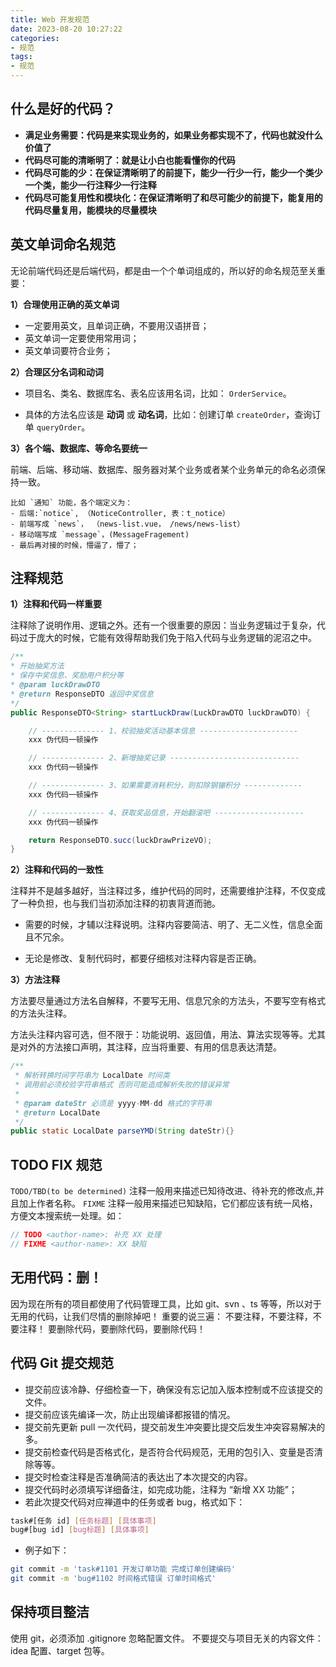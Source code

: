 ```yaml
---
title: Web 开发规范
date: 2023-08-20 10:27:22
categories:
- 规范
tags:
- 规范
---
```


## 什么是好的代码？

- **满足业务需要：代码是来实现业务的，如果业务都实现不了，代码也就没什么价值了**
- **代码尽可能的清晰明了：就是让小白也能看懂你的代码**
- **代码尽可能的少：在保证清晰明了的前提下，能少一行少一行，能少一个类少一个类，能少一行注释少一行注释**
- **代码尽可能复用性和模块化：在保证清晰明了和尽可能少的前提下，能复用的代码尽量复用，能模块的尽量模块**

## 英文单词命名规范

无论前端代码还是后端代码，都是由一个个单词组成的，所以好的命名规范至关重要：

**1）合理使用正确的英文单词**

- 一定要用英文，且单词正确，不要用汉语拼音；
- 英文单词一定要使用常用词；
- 英文单词要符合业务；

**2）合理区分名词和动词**

- 项目名、类名、数据库名、表名应该用名词，比如： `OrderService`。

- 具体的方法名应该是 **动词** 或 **动名词**，比如：创建订单 `createOrder`，查询订单 `queryOrder`。

**3）各个端、数据库、等命名要统一**

前端、后端、移动端、数据库、服务器对某个业务或者某个业务单元的命名必须保持一致。

```text
比如 `通知` 功能，各个端定义为：   
- 后端:`notice`, （NoticeController, 表：t_notice）
- 前端写成 `news`， （news-list.vue， /news/news-list）
- 移动端写成 `message`，(MessageFragement)
- 最后再对接的时候，懵逼了，懵了；
```

## 注释规范

**1）注释和代码一样重要**

注释除了说明作用、逻辑之外。还有一个很重要的原因：当业务逻辑过于复杂，代码过于庞大的时候，它能有效得帮助我们免于陷入代码与业务逻辑的泥沼之中。

```java
/**
* 开始抽奖方法
* 保存中奖信息、奖励用户积分等
* @param luckDrawDTO
* @return ResponseDTO 返回中奖信息
*/
public ResponseDTO<String> startLuckDraw(LuckDrawDTO luckDrawDTO) {

    // -------------- 1、校验抽奖活动基本信息 ----------------------
    xxx 伪代码一顿操作

    // -------------- 2、新增抽奖记录 -----------------------------
    xxx 伪代码一顿操作

    // -------------- 3、如果需要消耗积分，则扣除钢镚积分 -------------
    xxx 伪代码一顿操作

    // -------------- 4、获取奖品信息，开始翻滚吧 --------------------
    xxx 伪代码一顿操作

    return ResponseDTO.succ(luckDrawPrizeVO);
}
```

**2）注释和代码的一致性**

注释并不是越多越好，当注释过多，维护代码的同时，还需要维护注释，不仅变成了一种负担，也与我们当初添加注释的初衷背道而驰。

- 需要的时候，才辅以注释说明。注释内容要简洁、明了、无二义性，信息全面且不冗余。

- 无论是修改、复制代码时，都要仔细核对注释内容是否正确。

**3）方法注释**

方法要尽量通过方法名自解释，不要写无用、信息冗余的方法头，不要写空有格式的方法头注释。

方法头注释内容可选，但不限于：功能说明、返回值，用法、算法实现等等。尤其是对外的方法接口声明，其注释，应当将重要、有用的信息表达清楚。

```java
/**
 * 解析转换时间字符串为 LocalDate 时间类
 * 调用前必须校验字符串格式 否则可能造成解析失败的错误异常
 *
 * @param dateStr 必须是 yyyy-MM-dd 格式的字符串
 * @return LocalDate
 */
public static LocalDate parseYMD(String dateStr){}
```

## TODO FIX 规范

`TODO/TBD(to be determined)` 注释一般用来描述已知待改进、待补充的修改点,并且加上作者名称。
`FIXME` 注释一般用来描述已知缺陷，它们都应该有统一风格，方便文本搜索统一处理。如：

```java
// TODO <author-name>: 补充 XX 处理
// FIXME <author-name>: XX 缺陷
```

## 无用代码：删！

因为现在所有的项目都使用了代码管理工具，比如 git、svn 、ts 等等，所以对于无用的代码，让我们尽情的删除掉吧！
重要的说三遍：
不要注释，不要注释，不要注释！
要删除代码，要删除代码，要删除代码！

## 代码 Git 提交规范

- 提交前应该冷静、仔细检查一下，确保没有忘记加入版本控制或不应该提交的文件。
- 提交前应该先编译一次，防止出现编译都报错的情况。
- 提交前先更新 pull 一次代码，提交前发生冲突要比提交后发生冲突容易解决的多。
- 提交前检查代码是否格式化，是否符合代码规范，无用的包引入、变量是否清除等等。
- 提交时检查注释是否准确简洁的表达出了本次提交的内容。
- 提交代码时必须填写详细备注，如完成功能，注释为 “新增 XX 功能”；
- 若此次提交代码对应禅道中的任务或者 bug，格式如下：

```sh
task#[任务 id] [任务标题] [具体事项]
bug#[bug id] [bug标题] [具体事项]
```

- 例子如下：

```sh
git commit -m 'task#1101 开发订单功能 完成订单创建编码'
git commit -m 'bug#1102 时间格式错误 订单时间格式'
```

## 保持项目整洁

使用 git，必须添加 .gitignore 忽略配置文件。
不要提交与项目无关的内容文件：idea 配置、target 包等。